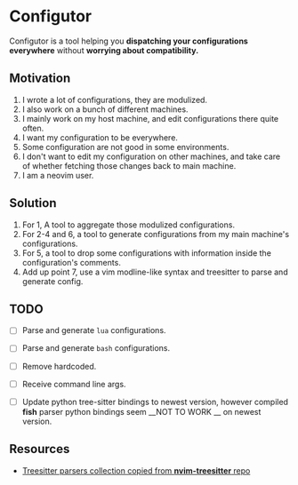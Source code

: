 # Configutor

Configutor is a tool helping you __dispatching your configurations everywhere__ without __worrying about compatibility.__

## Motivation

1. I wrote a lot of configurations, they are modulized.
2. I also work on a bunch of different machines.
3. I mainly work on my host machine, and edit configurations there quite often.
4. I want my configuration to be everywhere.
5. Some configuration are not good in some environments.
6. I don't want to edit my configuration on other machines, and take care of whether fetching those changes back to main machine.
7. I am a neovim user.

## Solution

1. For 1, A tool to aggregate those modulized configurations.
2. For 2-4 and 6, a tool to generate configurations from my main machine's configurations.
3. For 5, a tool to drop some configurations with information inside the configuration's comments.
4. Add up point 7, use a vim modline-like syntax and treesitter to parse and generate config.

## TODO

- [ ] Parse and generate `lua` configurations.
- [ ] Parse and generate `bash` configurations.
- [ ] Remove hardcoded.
- [ ] Receive command line args.
- [ ] Update python tree-sitter bindings to newest version, however compiled __fish__ parser python bindings seem __NOT TO WORK __ on newest version.


## Resources

- [Treesitter parsers collection copied from __nvim-treesitter__ repo](./grammer.md)
